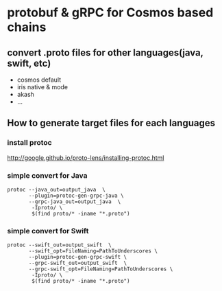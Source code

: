 # protobuf & gRPC for Cosmos based chains

## convert .proto files for other languages(java, swift, etc)
- cosmos default
- iris native & mode
- akash
- ...



## How to generate target files for each languages
### install protoc 
http://google.github.io/proto-lens/installing-protoc.html

### simple convert for Java
```shell
protoc --java_out=output_java  \
       --plugin=protoc-gen-grpc-java \
       --grpc-java_out=output_java  \
        -Iproto/ \
        $(find proto/* -iname "*.proto")
```


### simple convert for Swift
```shell
protoc --swift_out=output_swift  \
       --swift_opt=FileNaming=PathToUnderscores \
       --plugin=protoc-gen-grpc-swift \
       --grpc-swift_out=output_swift  \
       --grpc-swift_opt=FileNaming=PathToUnderscores \
        -Iproto/ \
        $(find proto/* -iname "*.proto")
```
